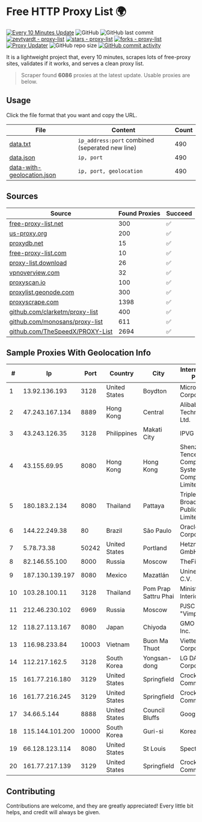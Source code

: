 
# Free HTTP Proxy List 🌍

[![Every 10 Minutes Update](https://github.com/mertguvencli/http-proxy-list/actions/workflows/main.yml/badge.svg?branch=main)](https://github.com/mertguvencli/http-proxy-list/actions/workflows/main.yml)
![GitHub](https://img.shields.io/github/license/mertguvencli/http-proxy-list)
![GitHub last commit](https://img.shields.io/github/last-commit/mertguvencli/http-proxy-list)
[![zevtyardt - proxy-list](https://img.shields.io/static/v1?label=zevtyardt&message=proxy-list&color=blue&logo=github)](https://github.com/zevtyardt/proxy-list "Go to GitHub repo")
[![stars - proxy-list](https://img.shields.io/github/stars/zevtyardt/proxy-list?style=social)](https://github.com/zevtyardt/proxy-list)
[![forks - proxy-list](https://img.shields.io/github/forks/zevtyardt/proxy-list?style=social)](https://github.com/zevtyardt/proxy-list)
[![Proxy Updater](https://github.com/zevtyardt/proxy-list/workflows/Proxy%20Updater/badge.svg)](https://github.com/zevtyardt/proxy-list/actions?query=workflow:"Proxy+Updater")
![GitHub repo size](https://img.shields.io/github/repo-size/zevtyardt/proxy-list)
[![GitHub commit activity](https://img.shields.io/github/commit-activity/m/zevtyardt/proxy-list?logo=commits)](https://github.com/zevtyardt/proxy-list/commits/main)

It is a lightweight project that, every 10 minutes, scrapes lots of free-proxy sites, validates if it works, and serves a clean proxy list.

> Scraper found **6086** proxies at the latest update. Usable proxies are below.

## Usage

Click the file format that you want and copy the URL.

|File|Content|Count|
|----|-------|-----|
|[data.txt](https://raw.githubusercontent.com/mertguvencli/http-proxy-list/main/proxy-list/data.txt)|`ip_address:port` combined (seperated new line)|490|
|[data.json](https://raw.githubusercontent.com/mertguvencli/http-proxy-list/main/proxy-list/data.json)|`ip, port`|490|
|[data-with-geolocation.json](https://raw.githubusercontent.com/mertguvencli/http-proxy-list/main/proxy-list/data-with-geolocation.json)|`ip, port, geolocation`|490|

## Sources

|Source|Found Proxies|Succeed|
|------|-------------|-------|
|[free-proxy-list.net](https://free-proxy-list.net)|300|✅|
|[us-proxy.org](https://www.us-proxy.org)|200|✅|
|[proxydb.net](http://proxydb.net)|15|✅|
|[free-proxy-list.com](https://free-proxy-list.com/?page=&port=&type%5B%5D=http&type%5B%5D=https&up_time=0&search=Search)|10|✅|
|[proxy-list.download](https://www.proxy-list.download/HTTP)|26|✅|
|[vpnoverview.com](https://vpnoverview.com/privacy/anonymous-browsing/free-proxy-servers)|32|✅|
|[proxyscan.io](https://www.proxyscan.io)|100|✅|
|[proxylist.geonode.com](https://proxylist.geonode.com/api/proxy-list?limit=300&page=1&sort_by=lastChecked&sort_type=desc&protocols=http,https)|300|✅|
|[proxyscrape.com](https://api.proxyscrape.com/v2/?request=displayproxies&protocol=http&timeout=10000&country=all&ssl=all&anonymity=all)|1398|✅|
|[github.com/clarketm/proxy-list](https://raw.githubusercontent.com/clarketm/proxy-list/master/proxy-list-raw.txt)|400|✅|
|[github.com/monosans/proxy-list](https://raw.githubusercontent.com/monosans/proxy-list/main/proxies/http.txt)|611|✅|
|[github.com/TheSpeedX/PROXY-List](https://raw.githubusercontent.com/TheSpeedX/PROXY-List/master/http.txt)|2694|✅|


## Sample Proxies With Geolocation Info

|#|Ip|Port|Country|City|Internet Service Provider|
|-|--|----|-------|----|-------------------------|
|1|13.92.136.193|3128|United States|Boydton|Microsoft Corporation|
|2|47.243.167.134|8889|Hong Kong|Central|Alibaba (US) Technology Co., Ltd.|
|3|43.243.126.35|3128|Philippines|Makati City|IPVG|
|4|43.155.69.95|8080|Hong Kong|Hong Kong|Shenzhen Tencent Computer Systems Company Limited|
|5|180.183.2.134|8080|Thailand|Pattaya|Triple T Broadband Public Company Limited|
|6|144.22.249.38|80|Brazil|São Paulo|Oracle Corporation|
|7|5.78.73.38|50242|United States|Portland|Hetzner Online GmbH|
|8|82.146.55.100|8000|Russia|Moscow|TheFirst|
|9|187.130.139.197|8080|Mexico|Mazatlán|Uninet S.A. de C.V.|
|10|103.28.100.11|3128|Thailand|Pom Prap Sattru Phai|Ministry of Interior|
|11|212.46.230.102|6969|Russia|Moscow|PJSC "Vimpelcom"|
|12|118.27.113.167|8080|Japan|Chiyoda|GMO Internet, Inc.|
|13|116.98.233.84|10003|Vietnam|Buon Ma Thuot|Viettel Corporation|
|14|112.217.162.5|3128|South Korea|Yongsan-dong|LG DACOM Corporation|
|15|161.77.216.180|3129|United States|Springfield|Crocker Communications|
|16|161.77.216.245|3129|United States|Springfield|Crocker Communications|
|17|34.66.5.144|8888|United States|Council Bluffs|Google LLC|
|18|115.144.101.200|10000|South Korea|Guri-si|Korea Telecom|
|19|66.128.123.114|8080|United States|St Louis|Spectrum|
|20|161.77.217.139|3129|United States|Springfield|Crocker Communications|



## Contributing

Contributions are welcome, and they are greatly appreciated! Every
little bit helps, and credit will always be given.


